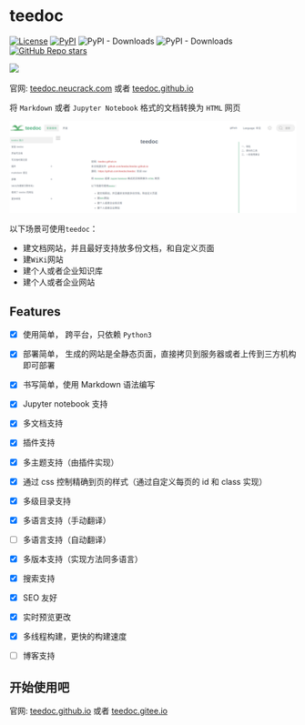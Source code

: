 teedoc
=====

[![License](https://img.shields.io/github/license/teedoc/teedoc?color=red&label=开源协议)](./LICENSE) [![PyPI](https://img.shields.io/pypi/v/teedoc?label=版本)](https://pypi.org/project/teedoc/#history) ![PyPI - Downloads](https://img.shields.io/pypi/dm/teedoc?color=brightgreen&label=下载次数) ![PyPI - Downloads](https://img.shields.io/pypi/dw/teedoc?color=brightgreen&label=下载次数) [![GitHub Repo stars](https://img.shields.io/github/stars/teedoc/teedoc?style=social&label=收藏)](https://github.com/teedoc/teedoc)

<img src="https://teedoc.github.io/static/image/logo.png" height=64/> 

官网: [teedoc.neucrack.com](https://teedoc.neucrack.com) 或者 [teedoc.github.io](https://teedoc.github.io/)

将 `Markdown` 或者 `Jupyter Notebook` 格式的文档转换为 `HTML` 网页

![](./assets/images/teedoc_screenshot_0.png)

以下场景可使用`teedoc`：
* 建文档网站，并且最好支持放多份文档，和自定义页面
* 建`WiKi`网站
* 建个人或者企业知识库
* 建个人或者企业网站

## Features

- [x] 使用简单， 跨平台，只依赖 `Python3`
- [x] 部署简单， 生成的网站是全静态页面，直接拷贝到服务器或者上传到三方机构即可部署
- [x] 书写简单，使用 Markdown 语法编写
- [x] Jupyter notebook 支持
- [x] 多文档支持
- [x] 插件支持
- [x] 多主题支持（由插件实现）
- [x] 通过 css 控制精确到页的样式（通过自定义每页的 id 和 class 实现）
- [x] 多级目录支持
- [x] 多语言支持（手动翻译）
- [ ] 多语言支持（自动翻译）
- [x] 多版本支持（实现方法同多语言）
- [x] 搜索支持
- [x] SEO 友好
- [x] 实时预览更改
- [x] 多线程构建，更快的构建速度
- [ ] 博客支持


## 开始使用吧

官网: [teedoc.github.io](https://teedoc.github.io/) 或者 [teedoc.gitee.io](https://teedoc.gitee.io/)

